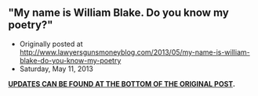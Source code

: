## "My name is William Blake. Do you know my poetry?"

 * Originally posted at http://www.lawyersgunsmoneyblog.com/2013/05/my-name-is-william-blake-do-you-know-my-poetry
 * Saturday, May 11, 2013

**[UPDATES CAN BE FOUND AT THE BOTTOM OF THE ORIGINAL POST](http://acephalous.typepad.com/acephalous/2005/11/my\_morning.html).**